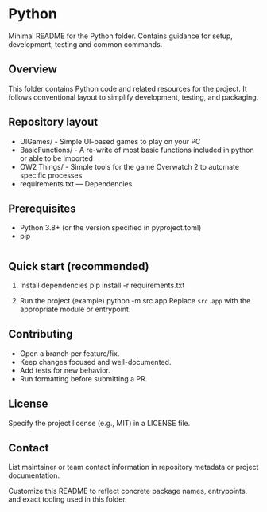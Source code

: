 # Python

Minimal README for the Python folder. Contains guidance for setup, development, testing and common commands.

## Overview

This folder contains Python code and related resources for the project. It follows conventional layout to simplify development, testing, and packaging.

## Repository layout

- UIGames/ - Simple UI-based games to play on your PC
- BasicFunctions/ - A re-write of most basic functions included in python or able to be imported
- OW2 Things/ - Simple tools for the game Overwatch 2 to automate specific processes
- requirements.txt — Dependencies

## Prerequisites

- Python 3.8+ (or the version specified in pyproject.toml)
- pip

#

## Quick start (recommended)

1. Install dependencies
   pip install -r requirements.txt

2. Run the project (example)
   python -m src.app
   Replace `src.app` with the appropriate module or entrypoint.

## Contributing

- Open a branch per feature/fix.
- Keep changes focused and well-documented.
- Add tests for new behavior.
- Run formatting before submitting a PR.

## License

Specify the project license (e.g., MIT) in a LICENSE file.

## Contact

List maintainer or team contact information in repository metadata or project documentation.

Customize this README to reflect concrete package names, entrypoints, and exact tooling used in this folder.
